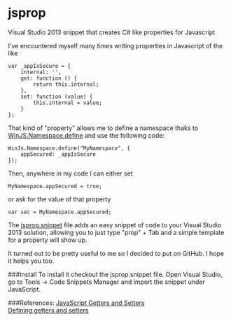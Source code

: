 # jsprop
Visual Studio 2013 snippet that creates C# like properties for Javascript

I've encountered myself many times writing properties in Javascript of the like

	var _appIsSecure = {
		internal: '',
		get: function () {
			return this.internal;
		},
		set: function (value) {
			this.internal = value;
		}
	};

That kind of "property" allows me to define a namespace thaks to [WinJS.Namespace.define](https://msdn.microsoft.com/en-us/library/windows/apps/br212667.aspx) and use the following code:

	WinJs.Namespace.define("MyNamespace", {
		appSecured: _appIsSecure
	});

Then, anywhere in my code I can either set 

	MyNamespace.appSecured = true;

or ask for the value of that property

	var sec = MyNamespace.appSecured;

The [jsprop.snippet](jsprop.snippet) file adds an easy snippet of code to your Visual Studio 2013 solution, allowing you to just type "prop" + Tab and a simple template for a property will show up.

It turned out to be pretty useful to me so I decided to put on GitHub. I hope it helps you too.

###Install
To install it checkout the jsprop.snippet file. Open Visual Studio, go to Tools -> Code Snippets Manager and import the snippet under JavaScript.

###References:
[JavaScript Getters and Setters](http://ejohn.org/blog/javascript-getters-and-setters/)  
[Defining getters and setters](https://developer.mozilla.org/en-US/docs/Web/JavaScript/Guide/Working_with_Objects#Defining_getters_and_setters)